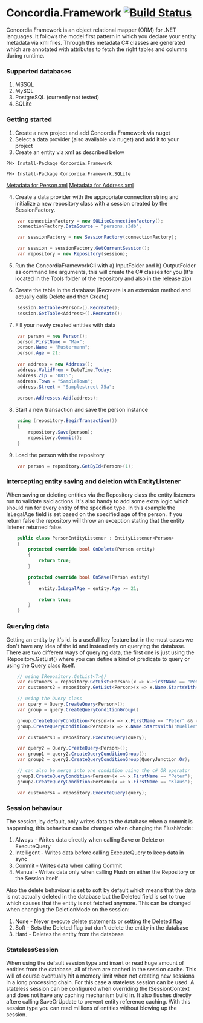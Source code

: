# Concordia.Framework [![Build Status](https://travis-ci.org/ThuCommix/Concordia.Framework.svg?branch=master)](https://travis-ci.org/ThuCommix/Concordia.Framework)

Concordia.Framework is an object relational mapper (ORM) for .NET languages. It follows the model first pattern in which you declare your entity metadata via xml files. Through this metadata C# classes are generated which are annotated with attributes to fetch the right tables and columns during runtime.

### Supported databases

1. MSSQL
2. MySQL
3. PostgreSQL (currently not tested)
4. SQLite

### Getting started

1. Create a new project and add Concordia.Framework via nuget
2. Select a data provider (also available via nuget) and add it to your project
3. Create an entity via xml as described below

```
PM> Install-Package Concordia.Framework
```
```
PM> Install-Package Concordia.Framework.SQLite
```

[Metadata for Person.xml](https://gist.github.com/ThuCommix/fbd987fd81d7544ac8252008a243916c "Person.xml")
[Metadata for Address.xml](https://gist.github.com/ThuCommix/7dc00f0c5fc6e76536970c8db7c93a3c "Address.xml")

4. Create a data provider with the appropriate connection string and initialize a new repository class with a session created by the SessionFactory.

```csharp
    var connectionFactory = new SQLiteConnectionFactory();
    connectionFactory.DataSource = "persons.s3db";

    var sessionFactory = new SessionFactory(connectionFactory);

    var session = sessionFactory.GetCurrentSession();
    var repository = new Repository(session);
```

5. Run the ConcordiaFrameworkCli with a) InputFolder and b) OutputFolder as command line arguments, this will create the C# classes for you (It's located in the Tools folder of the repository and also in the release zip)

6. Create the table in the database (Recreate is an extension method and actually calls Delete and then Create)

```csharp
    session.GetTable<Person>().Recreate();
    session.GetTable<Address>().Recreate();
```

7. Fill your newly created entities with data

```csharp
    var person = new Person();
    person.FirstName = "Max";
    person.Name = "Mustermann";
    person.Age = 21;
    
    var address = new Address();
    address.ValidFrom = DateTime.Today;
    address.Zip = "0815";
    address.Town = "SampleTown";
    address.Street = "Samplestreet 75a";
    
    person.Addresses.Add(address);
```

8. Start a new transaction and save the person instance

```csharp
    using (repository.BeginTransaction())
    {
        repository.Save(person);
        repository.Commit();
    }
```

9. Load the person with the repository

```csharp
    var person = repository.GetById<Person>(1);
```

### Intercepting entity saving and deletion with EntityListener

When saving or deleting entities via the Repository class the entity listeners run to validate said actions. It's also handy to add some extra logic which should run for every entity of the specified type. In this example the IsLegalAge field is set based on the specified age of the person. If you return false the repository will throw an exception stating that the entity listener returned false.

```csharp
    public class PersonEntityListener : EntityListener<Person>
    {
        protected override bool OnDelete(Person entity)
        {
            return true;
        }

        protected override bool OnSave(Person entity)
        {
            entity.IsLegalAge = entity.Age >= 21;

            return true;
        }
    }
```

### Querying data
Getting an entity by it's id. is a usefull key feature but in the most cases we don't have any idea of the id and instead rely on querying the database.
There are two different ways of querying data, the first one is just using the IRepository.GetList<T>() where you can define a kind of predicate to query or
using the Query class itself.

```csharp
    // using IRepository.GetList<T>()
    var customers = repository.GetList<Person>(x => x.FirstName == "Peter" && x.Age >= 18);
    var customers2 = repository.GetList<Person>(x => x.Name.StartsWith("Mueller"));

    // using the Query class
    var query = Query.CreateQuery<Person>();
    var group = query.CreateQueryConditionGroup()

    group.CreateQueryCondition<Person>(x => x.FirstName == "Peter" && x.Age >= 18);
    group.CreateQueryCondition<Person>(x => x.Name.StartsWith("Mueller"));

    var customers3 = repository.ExecuteQuery(query);

    var query2 = Query.CreateQuery<Person>();
    var group1 = query2.CreateQueryConditionGroup();
    var group2 = query2.CreateQueryConditionGroup(QueryJunction.Or);

    // can also be merge into one condition using the c# OR operator
    group1.CreateQueryCondition<Person>(x => x.FirstName == "Peter");
    group2.CreateQueryCondition<Person>(x => x.FirstName == "Klaus");

    var customers4 = repository.ExecuteQuery(query);
```

### Session behaviour
The session, by default, only writes data to the database when a commit is happening, this behaviour can be changed when changing the FlushMode:
1. Always - Writes data directly when calling Save or Delete or ExecuteQuery
2. Intelligent - Writes data before calling ExecuteQuery to keep data in sync
3. Commit - Writes data when calling Commit
4. Manual - Writes data only when calling Flush on either the Repository or the Session itself

Also the delete behaviour is set to soft by default which means that the data is not actually deleted in the database but the Deleted field is set to true which causes that the entity is not fetched anymore. This can be changed when changing the DeletionMode on the session:
1. None - Never execute delete statements or setting the Deleted flag
2. Soft - Sets the Deleted flag but don't delete the entity in the database
3. Hard - Deletes the entity from the database

### StatelessSession
When using the default session type and insert or read huge amount of entities from the database, all of them are cached in the session cache. This will of course eventually
hit a memory limit when not creating new sessions in a long processing chain. For this case a stateless session can be used.
A stateless session can be configured when overriding the ISessionContext and does not have any caching mechanism build in. It also flushes directly aftere calling SaveOrUpdate
to prevent entity reference caching. With this session type you can read millions of entities without blowing up the session.